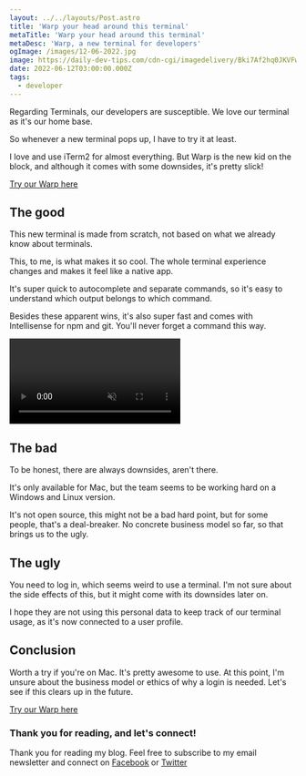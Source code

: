 ```yaml
---
layout: ../../layouts/Post.astro
title: 'Warp your head around this terminal'
metaTitle: 'Warp your head around this terminal'
metaDesc: 'Warp, a new terminal for developers'
ogImage: /images/12-06-2022.jpg
image: https://daily-dev-tips.com/cdn-cgi/imagedelivery/Bki7Af2hq0JKVFw1XYYMQg/8b668a2d-431b-4c21-94d0-ebbceb445b00/og
date: 2022-06-12T03:00:00.000Z
tags:
  - developer
---
```


Regarding Terminals, our developers are susceptible. We love our terminal as it's our home base.

So whenever a new terminal pops up, I have to try it at least.

I love and use iTerm2 for almost everything. But Warp is the new kid on the block, and although it comes with some downsides, it's pretty slick!

[Try our Warp here](https://www.warp.dev/)

## The good

This new terminal is made from scratch, not based on what we already know about terminals.

This, to me, is what makes it so cool. The whole terminal experience changes and makes it feel like a native app.

It's super quick to autocomplete and separate commands, so it's easy to understand which output belongs to which command.

Besides these apparent wins, it's also super fast and comes with Intellisense for npm and git. You'll never forget a command this way.

<!-- ![Demo of the Warp terminal](https://cdn.hashnode.com/res/hashnode/image/upload/v1654179897734/TZlqpqXvf.gif) -->
<video autoplay loop muted playsinline>
  <source src="https://res.cloudinary.com/daily-dev-tips/video/upload/v1654179969/warp_v40lex.webm" type="video/webm" />
  <source src="https://res.cloudinary.com/daily-dev-tips/video/upload/v1654179969/warp_enngwc.mp4" type="video/mp4" />
</video>

## The bad

To be honest, there are always downsides, aren't there.

It's only available for Mac, but the team seems to be working hard on a Windows and Linux version.

It's not open source, this might not be a bad hard point, but for some people, that's a deal-breaker.
No concrete business model so far, so that brings us to the ugly.

## The ugly

You need to log in, which seems weird to use a terminal.
I'm not sure about the side effects of this, but it might come with its downsides later on.

I hope they are not using this personal data to keep track of our terminal usage, as it's now connected to a user profile.

## Conclusion

Worth a try if you're on Mac. It's pretty awesome to use.
At this point, I'm unsure about the business model or ethics of why a login is needed. Let's see if this clears up in the future.

[Try our Warp here](https://www.warp.dev/)

### Thank you for reading, and let's connect!

Thank you for reading my blog. Feel free to subscribe to my email newsletter and connect on [Facebook](https://www.facebook.com/DailyDevTipsBlog) or [Twitter](https://twitter.com/DailyDevTips1)
